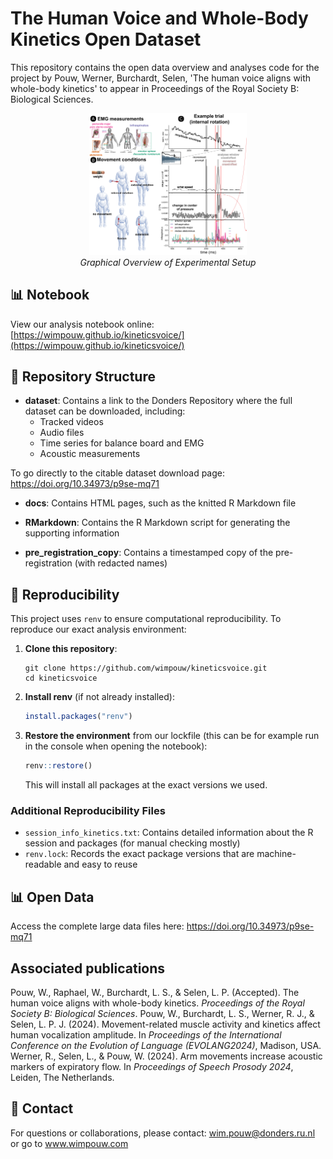 # The Human Voice and Whole-Body Kinetics Open Dataset
This repository contains the open data overview and analyses code for the project by Pouw, Werner, Burchardt, Selen, 'The human voice aligns with whole-body kinetics' to appear in Proceedings of the Royal Society B: Biological Sciences.

<div align="center">
  <img src="Images/datasetexample.png" alt="Overview of experimental setup and measurements" width="50%" />
  <br>
  <em>Graphical Overview of Experimental Setup</em>
</div>

## 📊 Notebook

View our analysis notebook online: [https://wimpouw.github.io/kineticsvoice/](https://wimpouw.github.io/kineticsvoice/)

## 📁 Repository Structure

- **dataset**: Contains a link to the Donders Repository where the full dataset can be downloaded, including:
  - Tracked videos
  - Audio files
  - Time series for balance board and EMG
  - Acoustic measurements

To go directly to the citable dataset download page: https://doi.org/10.34973/p9se-mq71

- **docs**: Contains HTML pages, such as the knitted R Markdown file

- **RMarkdown**: Contains the R Markdown script for generating the supporting information

- **pre_registration_copy**: Contains a timestamped copy of the pre-registration (with redacted names)

## 🔄 Reproducibility

This project uses `renv` to ensure computational reproducibility. To reproduce our exact analysis environment:

1. **Clone this repository**:
   ```
   git clone https://github.com/wimpouw/kineticsvoice.git
   cd kineticsvoice
   ```

2. **Install renv** (if not already installed):
   ```r
   install.packages("renv")
   ```

3. **Restore the environment** from our lockfile (this can be for example run in the console when opening the notebook):
   ```r
   renv::restore()
   ```
   This will install all packages at the exact versions we used.

### Additional Reproducibility Files

- `session_info_kinetics.txt`: Contains detailed information about the R session and packages (for manual checking mostly)
- `renv.lock`: Records the exact package versions that are machine-readable and easy to reuse

## 📊 Open Data
Access the complete large data files here: https://doi.org/10.34973/p9se-mq71

## Associated publications
Pouw, W., Raphael, W., Burchardt, L. S., & Selen, L. P. (Accepted). The human voice aligns with whole-body kinetics. *Proceedings of the Royal Society B: Biological Sciences*.
Pouw, W., Burchardt, L. S., Werner, R. J., & Selen, L. P. J. (2024). Movement-related muscle activity and kinetics affect human vocalization amplitude. In *Proceedings of the International Conference on the Evolution of Language (EVOLANG2024)*, Madison, USA.
Werner, R., Selen, L., & Pouw, W. (2024). Arm movements increase acoustic markers of expiratory flow. In *Proceedings of Speech Prosody 2024*, Leiden, The Netherlands.

## 📧 Contact
For questions or collaborations, please contact: wim.pouw@donders.ru.nl or go to www.wimpouw.com